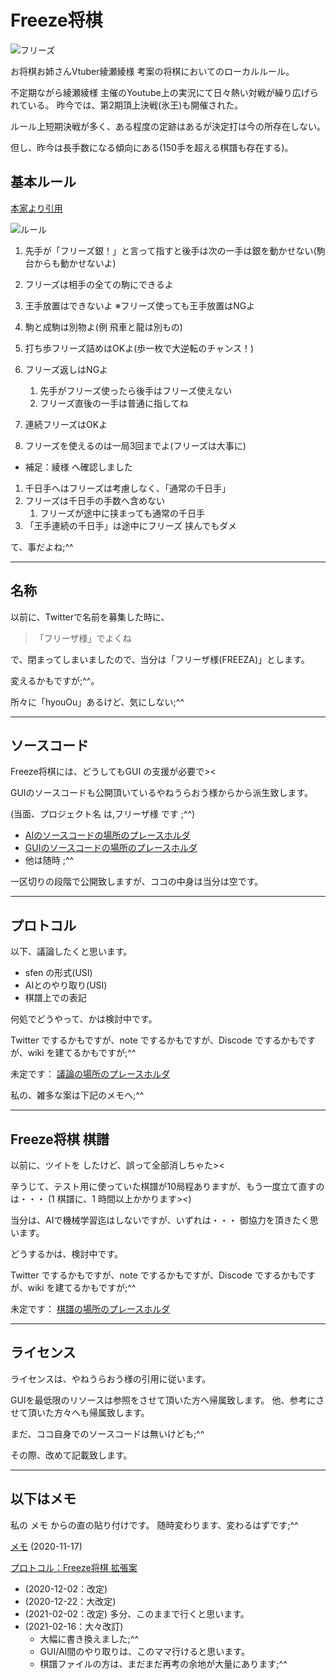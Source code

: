 # Freeze将棋

![フリーズ](material/267677b9.jpg)

お将棋お姉さんVtuber綾瀬綾様 考案の将棋においてのローカルルール。

不定期ながら綾瀬綾様 主催のYoutube上の実況にて日々熱い対戦が繰り広げられている。
昨今では、第2期頂上決戦(氷王)も開催された。

ルール上短期決戦が多く、ある程度の定跡はあるが決定打は今の所存在しない。

但し、昨今は長手数になる傾向にある(150手を超える棋譜も存在する)。

## 基本ルール

 [本家より引用](http://freeze.blog.jp)

 ![ルール](material/8c3e6994-s.jpg)

1. 先手が「フリーズ銀！」と言って指すと後手は次の一手は銀を動かせない(駒台からも動かせないよ)
1. フリーズは相手の全ての駒にできるよ
1. 王手放置はできないよ ※フリーズ使っても王手放置はNGよ
1. 駒と成駒は別物よ(例 飛車と龍は別もの)
1. 打ち歩フリーズ詰めはOKよ(歩一枚で大逆転のチャンス！)
1. フリーズ返しはNGよ
    1. 先手がフリーズ使ったら後手はフリーズ使えない
    1. フリーズ直後の一手は普通に指してね
1. 連続フリーズはOKよ

1. フリーズを使えるのは一局3回までよ(フリーズは大事に)

* 補足：綾様 へ確認しました

1. 千日手へはフリーズは考慮しなく、「通常の千日手」
1. フリーズは千日手の手数へ含めない
    1. フリーズが途中に挟まっても通常の千日手
1. 「王手連続の千日手」は途中にフリーズ 挟んでもダメ

て、事だよね;^^

---

## 名称

以前に、Twitterで名前を募集した時に、

> 「フリーザ様」でよくね

で、閉まってしまいましたので、当分は「フリーザ様(FREEZA)」とします。

変えるかもですが;^^。

所々に「hyouOu」あるけど、気にしない;^^

---

## ソースコード

Freeze将棋には、どうしてもGUI の支援が必要で><

GUIのソースコードも公開頂いているやねうらおう様からから派生致します。

(当面、プロジェクト名 は,フリーザ様 です ;^^)

* [AIのソースコードの場所のプレースホルダ](https://github.com/wakatsuki-moe/FREEZA_AI)
* [GUIのソースコードの場所のプレースホルダ](https://github.com/wakatsuki-moe/FREEZA_GUI)
* 他は随時 ;^^

一区切りの段階で公開致しますが、ココの中身は当分は空です。

---

## プロトコル

以下、議論したくと思います。

* sfen の形式(USI)
* AIとのやり取り(USI)
* 棋譜上での表記

何処でどうやって、かは検討中です。

Twitter でするかもですが、note でするかもですが、Discode でするかもですが、wiki を建てるかもですが;^^

未定です：
 [議論の場所のプレースホルダ](no_plane)

私の、雑多な案は下記のメモへ;^^

---

## Freeze将棋 棋譜

以前に、ツイトを したけど、誤って全部消しちゃた><

辛うじて、テスト用に使っていた棋譜が10局程ありますが、もう一度立て直すのは・・・
(1 棋譜に、1 時間以上かかります><)

当分は、AIで機械学習迄はしないですが、いずれは・・・
御協力を頂きたく思います。

どうするかは、検討中です。

Twitter でするかもですが、note でするかもですが、Discode でするかもですが、wiki を建てるかもですが;^^

未定です：
[棋譜の場所のプレースホルダ](no_plane)

---

## ライセンス

ライセンスは、やねうらおう様の引用に従います。

GUIを最低限のリソースは参照をさせて頂いた方へ帰属致します。
他、参考にさせて頂いた方々へも帰属致します。

まだ、ココ自身でのソースコードは無いけども;^^

その際、改めて記載致します。

---

## 以下はメモ

私の メモ からの直の貼り付けです。
随時変わります、変わるはずです;^^

 [メモ](docs/memo.md)
 (2020-11-17)

[プロトコル：Freeze将棋 拡張案](docs/usi_sfen.md)

* (2020-12-02：改定)
* (2020-12-22：大改定)
* (2021-02-02：改定)  多分、このままで行くと思います。
* (2021-02-16：大々改訂)
  * 大幅に書き換えました;^^
  * GUI/AI間のやり取りは、このママ行けると思います。
  * 棋譜ファイルの方は、まだまだ再考の余地が大量にあります;^^
